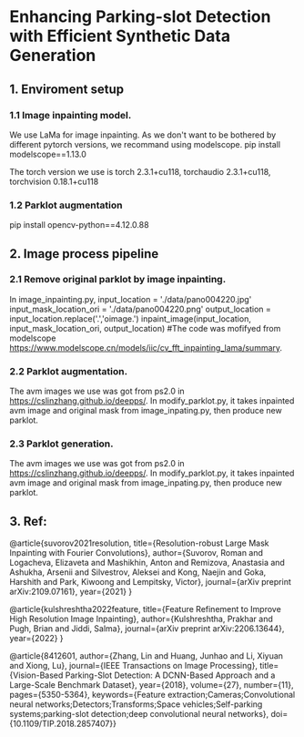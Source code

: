 # Enhancing Parking-slot Detection with Efficient Synthetic Data Generation




## 1. Enviroment setup

### 1.1 Image inpainting model.
 We use LaMa for image inpainting. As we don't want to be bothered by different pytorch versions, we recommand using modelscope.
 pip install modelscope==1.13.0

 The torch version we use is torch 2.3.1+cu118, torchaudio 2.3.1+cu118, torchvision 0.18.1+cu118

### 1.2 Parklot augmentation
 pip install opencv-python==4.12.0.88
   

## 2. Image process pipeline

### 2.1 Remove original parklot by image inpainting.
 In image_inpainting.py, 
    input_location = './data/pano004220.jpg'
    input_mask_location_ori = './data/pano004220.png'
    output_location = input_location.replace('.','oimage.')
    inpaint_image(input_location, input_mask_location_ori, output_location)
 #The code was mofifyed from modelscope https://www.modelscope.cn/models/iic/cv_fft_inpainting_lama/summary.

### 2.2 Parklot augmentation.
The avm images we use was got from ps2.0 in https://cslinzhang.github.io/deepps/.
In modify_parklot.py, it takes inpainted avm image and original mask from image_inpating.py, then produce new parklot.


### 2.3 Parklot generation.
The avm images we use was got from ps2.0 in https://cslinzhang.github.io/deepps/.
In modify_parklot.py, it takes inpainted avm image and original mask from image_inpating.py, then produce new parklot.


## 3. Ref:

@article{suvorov2021resolution,
  title={Resolution-robust Large Mask Inpainting with Fourier Convolutions},
  author={Suvorov, Roman and Logacheva, Elizaveta and Mashikhin, Anton and Remizova, Anastasia and Ashukha, Arsenii and Silvestrov, Aleksei and Kong, Naejin and Goka, Harshith and Park, Kiwoong and Lempitsky, Victor},
  journal={arXiv preprint arXiv:2109.07161},
  year={2021}
}

@article{kulshreshtha2022feature,
  title={Feature Refinement to Improve High Resolution Image Inpainting},
  author={Kulshreshtha, Prakhar and Pugh, Brian and Jiddi, Salma},
  journal={arXiv preprint arXiv:2206.13644},
  year={2022}
}

@article{8412601,
  author={Zhang, Lin and Huang, Junhao and Li, Xiyuan and Xiong, Lu},
  journal={IEEE Transactions on Image Processing}, 
  title={Vision-Based Parking-Slot Detection: A DCNN-Based Approach and a Large-Scale Benchmark Dataset}, 
  year={2018},
  volume={27},
  number={11},
  pages={5350-5364},
  keywords={Feature extraction;Cameras;Convolutional neural networks;Detectors;Transforms;Space vehicles;Self-parking systems;parking-slot detection;deep convolutional neural networks},
  doi={10.1109/TIP.2018.2857407}}
